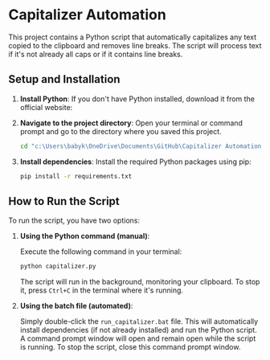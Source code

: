 # Capitalizer Automation

This project contains a Python script that automatically capitalizes any text copied to the clipboard and removes line breaks. The script will process text if it's not already all caps or if it contains line breaks.

## Setup and Installation

1.  **Install Python**: If you don't have Python installed, download it from the official website: <mcurl name="Python.org" url="https://www.python.org/downloads/"></mcurl>

2.  **Navigate to the project directory**: Open your terminal or command prompt and go to the directory where you saved this project.

    ```bash
    cd "c:\Users\babyk\OneDrive\Documents\GitHub\Capitalizer Automation"
    ```

3.  **Install dependencies**: Install the required Python packages using pip:

    ```bash
    pip install -r requirements.txt
    ```

## How to Run the Script

To run the script, you have two options:

1.  **Using the Python command (manual)**:

    Execute the following command in your terminal:

    ```bash
    python capitalizer.py
    ```

    The script will run in the background, monitoring your clipboard. To stop it, press `Ctrl+C` in the terminal where it's running.

2.  **Using the batch file (automated)**:

    Simply double-click the `run_capitalizer.bat` file. This will automatically install dependencies (if not already installed) and run the Python script. A command prompt window will open and remain open while the script is running. To stop the script, close this command prompt window.